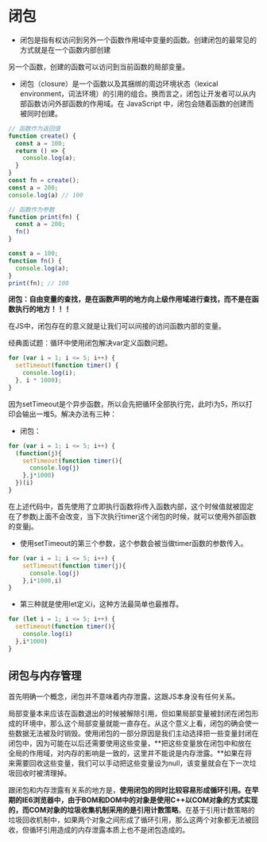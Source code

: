 # 闭包

- 闭包是指有权访问到另外一个函数作用域中变量的函数。创建闭包的最常见的方式就是在一个函数内部创建

另一个函数，创建的函数可以访问到当前函数的局部变量。

- 闭包（closure）是一个函数以及其捆绑的周边环境状态（lexical environment，词法环境）的引用的组合。换而言之，闭包让开发者可以从内部函数访问外部函数的作用域。在 JavaScript 中，闭包会随着函数的创建而被同时创建。

```javascript
// 函数作为返回值
function create() {
  const a = 100;
  return () => {
    console.log(a);
  }
}
const fn = create();
const a = 200;
console.log(a) // 100

// 函数作为参数
function print(fn) {
  const a = 200;
  fn()
}

const a = 100;
function fn() {
  console.log(a);
}
print(fn); // 100
```

**闭包：自由变量的查找，是在函数声明的地方向上级作用域进行查找，而不是在函数执行的地方！！！**

在JS中，闭包存在的意义就是让我们可以间接的访问函数内部的变量。

经典面试题：循环中使用闭包解决var定义函数问题。

```javascript
for (var i = 1; i <= 5; i++) {
  setTimeout(function timer() {
    console.log(i);
  }, i * 1000);
}
```

因为setTimeout是个异步函数，所以会先把循环全部执行完，此时i为5，所以打印会输出一堆5。解决办法有三种：

- 闭包：

```javascript
for (var i = 1; i <= 5; i++) {
  (function(j){
    setTimeout(function timer(){
      console.log(j)
    },j*1000)
  })(i)
}
```

在上述代码中，首先使用了立即执行函数将i传入函数内部，这个时候值就被固定在了参数j上面不会改变，当下次执行timer这个闭包的时候，就可以使用外部函数的变量j。

- 使用setTimeout的第三个参数，这个参数会被当做timer函数的参数传入。

```javascript
for (var i = 1; i <= 5; i++) {
    setTimeout(function timer(j){
      console.log(j)
    },i*1000,i)
}
```

- 第三种就是使用let定义i，这种方法最简单也最推荐。

```javascript
for (let i = 1; i <= 5; i++) {
  setTimeout(function timer(){
    console.log(i)
  },i*1000)
}
```

## 闭包与内存管理

首先明确一个概念，闭包并不意味着内存泄露，这跟JS本身没有任何关系。

局部变量本来应该在函数退出的时候被解除引用，但如果局部变量被封闭在闭包形成的环境中，那么这个局部变量就能一直存在。从这个意义上看，闭包的确会使一些数据无法被及时销毁。使用闭包的一部分原因是我们主动选择把一些变量封闭在闭包中，因为可能在以后还需要使用这些变量，**把这些变量放在闭包中和放在全局的作用域，对内存的影响是一致的，这里并不能说是内存泄露。**如果在将来需要回收这些变量，我们可以手动把这些变量设为null，该变量就会在下一次垃圾回收时被清理掉。

跟闭包和内存泄露有关系的地方是，**使用闭包的同时比较容易形成循环引用。**在早期的IE6浏览器中，由于BOM和DOM中的对象是使用C++以COM对象的方式实现的，而COM对象的垃圾收集机制采用的是**引用计数策略**。在基于引用计数策略的垃圾回收机制中，如果两个对象之间形成了循环引用，那么这两个对象都无法被回收，但循环引用造成的内存泄露本质上也不是闭包造成的。
